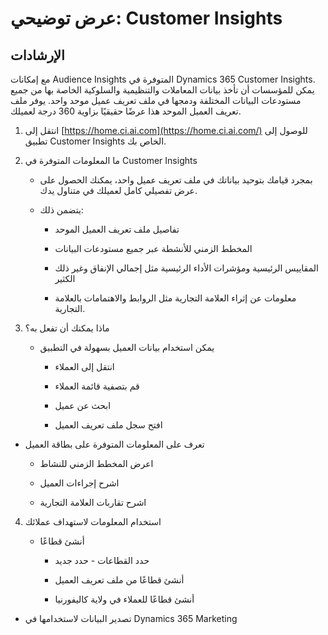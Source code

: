 ﻿---
demo:
    title: 'عرض توضيحي: Customer Insights'
    module: 'الوحدة 1: التعرف على أساسيات Dynamics 365 Marketing'
---

# عرض توضيحي: Customer Insights

## الإرشادات

مع إمكانات Audience Insights المتوفرة في Dynamics 365 Customer Insights. يمكن للمؤسسات أن تأخذ بيانات المعاملات والتنظيمية والسلوكية الخاصة بها من جميع مستودعات البيانات المختلفة ودمجها في ملف تعريف عميل موحد واحد. يوفر ملف تعريف العميل الموحد هذا عرضًا حقيقيًا بزاوية 360 درجة لعميلك. 

 

1. انتقل إلى [https://home.ci.ai.com](https://home.ci.ai.com/) للوصول إلى تطبيق Customer Insights الخاص بك.

 

2. ما المعلومات المتوفرة في Customer Insights

	- بمجرد قيامك بتوحيد بياناتك في ملف تعريف عميل واحد، يمكنك الحصول على عرض تفصيلي كامل لعميلك في متناول يدك. 

	- يتضمن ذلك: 

		- تفاصيل ملف تعريف العميل الموحد

		- المخطط الزمني للأنشطة عبر جميع مستودعات البيانات

		- المقاييس الرئيسية ومؤشرات الأداء الرئيسية مثل إجمالي الإنفاق وغير ذلك الكثير

		- معلومات عن إثراء العلامة التجارية مثل الروابط والاهتمامات بالعلامة التجارية. 

 

3. ماذا يمكنك أن تفعل به؟

	- يمكن استخدام بيانات العميل بسهولة في التطبيق

		- انتقل إلى العملاء

		- قم بتصفية قائمة العملاء

		- ابحث عن عميل

		- افتح سجل ملف تعريف العميل

 

- تعرف على المعلومات المتوفرة على بطاقة العميل

	- اعرض المخطط الزمني للنشاط

	- اشرح إجراءات العميل

	- اشرح تقاربات العلامة التجارية

 

4. استخدام المعلومات لاستهداف عملائك

	- أنشئ قطاعًا

		- حدد القطاعات - حدد جديد

		- أنشئ قطاعًا من ملف تعريف العميل

		- أنشئ قطاعًا للعملاء في ولاية كاليفورنيا

- تصدير البيانات لاستخدامها في Dynamics 365 Marketing

 
